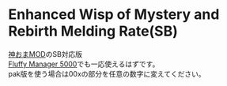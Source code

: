 # Enhanced Wisp of Mystery and Rebirth Melding Rate(SB)

[神おまMOD](https://www.nexusmods.com/monsterhunterrise/mods/345)のSB対応版  
[Fluffy Manager 5000](https://www.nexusmods.com/monsterhunterrise/mods/7)でも一応使えるはずです。  
pak版を使う場合は00xの部分を任意の数字に変えてください。
